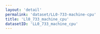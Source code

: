 ```yaml
---
layout: 'detail'
permalink: 'dataset/LL0-733-machine-cpu'
title: 'Ll0_733_machine_cpu'
datasetID: 'LL0_733_machine_cpu'
---
```

